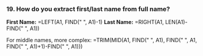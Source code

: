 ### 19. **How do you extract first/last name from full name?**

**First Name:** =LEFT(A1, FIND(" ", A1)-1)
**Last Name:** =RIGHT(A1, LEN(A1)-FIND(" ", A1))

For middle names, more complex:
=TRIM(MID(A1, FIND(" ", A1), FIND(" ", A1, FIND(" ", A1)+1)-FIND(" ", A1)))
